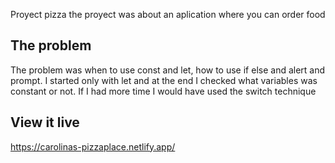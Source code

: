 Proyect pizza 
the proyect was about an aplication where you can order food


## The problem
The problem was when to use const and let, how to use if else and alert and prompt.
I started only with let and at the end I checked what variables was constant or not.
If I had more time I would have used the switch technique

## View it live

https://carolinas-pizzaplace.netlify.app/

